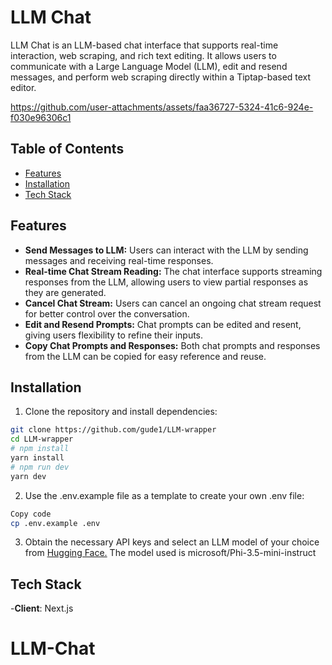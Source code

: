 # LLM Chat

LLM Chat is an LLM-based chat interface that supports real-time interaction, web scraping, and rich text editing. It allows users to communicate with a Large Language Model (LLM), edit and resend messages, and perform web scraping directly within a Tiptap-based text editor.

https://github.com/user-attachments/assets/faa36727-5324-41c6-924e-f030e96306c1


## Table of Contents

- [Features](#features)
- [Installation](#installation)
- [Tech Stack](#tech-stack)

## Features

- **Send Messages to LLM:** Users can interact with the LLM by sending messages and receiving real-time responses.
- **Real-time Chat Stream Reading:** The chat interface supports streaming responses from the LLM, allowing users to view partial responses as they are generated.
- **Cancel Chat Stream:** Users can cancel an ongoing chat stream request for better control over the conversation.
- **Edit and Resend Prompts:** Chat prompts can be edited and resent, giving users flexibility to refine their inputs.
- **Copy Chat Prompts and Responses:** Both chat prompts and responses from the LLM can be copied for easy reference and reuse.

## Installation

1. Clone the repository and install dependencies:

```bash
git clone https://github.com/gude1/LLM-wrapper
cd LLM-wrapper
# npm install
yarn install
# npm run dev
yarn dev
```

2. Use the .env.example file as a template to create your own .env file:

```bash
Copy code
cp .env.example .env
```

3. Obtain the necessary API keys and select an LLM model of your choice from [Hugging Face.](https://huggingface.co/microsoft/Phi-3.5-mini-instruct)
   The model used is microsoft/Phi-3.5-mini-instruct

## Tech Stack

-**Client**: Next.js

# LLM-Chat
